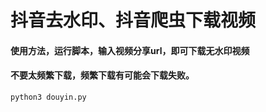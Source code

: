 #  抖音去水印、抖音爬虫下载视频

####  使用方法，运行脚本，输入视频分享url，即可下载无水印视频  
#### 不要太频繁下载，频繁下载有可能会下载失败。

```
python3 douyin.py
```
